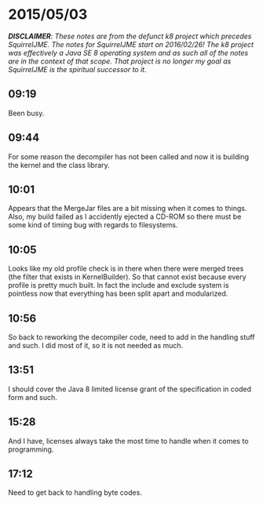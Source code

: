 # 2015/05/03

***DISCLAIMER***: _These notes are from the defunct k8 project which_
_precedes SquirrelJME. The notes for SquirrelJME start on 2016/02/26!_
_The k8 project was effectively a Java SE 8 operating system and as such_
_all of the notes are in the context of that scope. That project is no_
_longer my goal as SquirrelJME is the spiritual successor to it._

## 09:19

Been busy.

## 09:44

For some reason the decompiler has not been called and now it is building the
kernel and the class library.

## 10:01

Appears that the MergeJar files are a bit missing when it comes to things.
Also, my build failed as I accidently ejected a CD-ROM so there must be some
kind of timing bug with regards to filesystems.

## 10:05

Looks like my old profile check is in there when there were merged trees (the
filter that exists in KernelBuilder). So that cannot exist because every
profile is pretty much built. In fact the include and exclude system is
pointless now that everything has been split apart and modularized.

## 10:56

So back to reworking the decompiler code, need to add in the handling stuff
and such. I did most of it, so it is not needed as much.

## 13:51

I should cover the Java 8 limited license grant of the specification in coded
form and such.

## 15:28

And I have, licenses always take the most time to handle when it comes to
programming.

## 17:12

Need to get back to handling byte codes.

